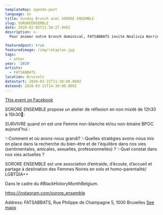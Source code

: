 ```yaml
---
templateKey: agenda-post
language: en
title: Sunday Brunch avec SORORE ENSEMBLE
slug: SOROREENSEMBLE
date: 2020-02-05T21:50:27.946Z
description: >-
  Pour animer notre brunch dominical, FATSABBATS invite Noalivia Warrington, créatrice de SORORE ENSEMBLE.

featuredpost: true
featuredimage: /img/rataplan.jpg
tags:
  - other
year: '2020'
artists:
  - FATSABBATS
location: Brussels
datestart: 2020-03-15T11:30:00.000Z
dateend: 2020-03-15T14:30:00.000Z
---
```

[This event on Facebook](https://www.facebook.com/events/118884952817713/)



SORORE ENSEMBLE propose un atelier de réflexion en non mixité de 12h30 à 15h30🔑:

SURVIVRE quand on est une Femme non-blanche et/ou non-binaire BPOC aujourd'hui :

✨Comment et où avons-nous grandi?
✨Quelles stratégies avons-nous mis en place dans la recherche du bien-être et de l'équilibre dans nos vies (sentimentales, amicales, sexuelles, professionnelles) ?
✨Quel constat dans nos vies actuelles  ?



SORORE ENSEMBLE est une association d’entraide, d’écoute, d’accueil et partage à destination des Femmes Noires en solo et homo-parentalité/ LGBTQIA++



Dans le cadre du #BlackHistoryMonthBelgium.

https://instagram.com/sorore_ensemble

Address: FATSABBATS, Rue Philippe de Champagne 5, 1000 Bruxelles [See maps](https://goo.gl/maps/fRmRW6RtoArwWefM7)
